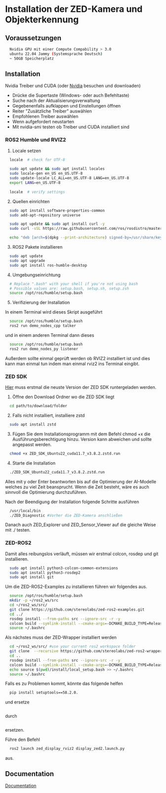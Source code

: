 
# Installation der ZED-Kamera und Objekterkennung

## Voraussetzungen

```bash
  Nvidia GPU mit einer Compute Compability > 3.0
  ubuntu 22.04 Jammy (Systemsprache Deutsch)
  ~ 50GB Speicherplatz
```
## Installation


Nvidia Treiber und CUDA (oder [Nvidia](https://www.nvidia.de/Download/index.aspx?lang=de/) besuchen und downloaden)


  - Drücke die Supertaste (Windows- oder auch Befehltaste)
  - Suche nach der Aktualisierungsverwaltung
  - Gegebenenfalls aufklappen und Einstellungen öffnen
  - Reiter "Zusätzliche Treiber" auswählen
  - Empfohlenen Treiber auswählen 
  - Wenn aufgefordert neustarten
  - Mit nvidia-smi testen ob Treiber und CUDA installiert sind

### ROS2 Humble und RVIZ2

1. Locale setzen

```bash
  locale  # check for UTF-8
  
  sudo apt update && sudo apt install locales
  sudo locale-gen en_US en_US.UTF-8
  sudo update-locale LC_ALL=en_US.UTF-8 LANG=en_US.UTF-8
  export LANG=en_US.UTF-8
  
  locale  # verify settings
```

2. Quellen einrichten

```bash
  sudo apt install software-properties-common
  sudo add-apt-repository universe

  sudo apt update && sudo apt install curl -y
  sudo curl -sSL https://raw.githubusercontent.com/ros/rosdistro/master/ros.key -o /usr/share/keyrings/ros-archive-keyring.gpg

  echo "deb [arch=$(dpkg --print-architecture) signed-by=/usr/share/keyrings/ros-archive-keyring.gpg] http://packages.ros.org/ros2/ubuntu $(. /etc/os-release && echo $UBUNTU_CODENAME) main" | sudo tee /etc/apt/sources.list.d/ros2.list > /dev/null
```

3. ROS2 Pakete installieren

```bash
  sudo apt update
  sudo apt upgrade
  sudo apt install ros-humble-desktop
```

4. Umgebungseinrichtung

```bash
  # Replace ".bash" with your shell if you're not using bash
  # Possible values are: setup.bash, setup.sh, setup.zsh
  source /opt/ros/humble/setup.bash
```

5. Verifizierung der Installation

In einem Terminal wird dieses Skript ausgeführt
```bash
  source /opt/ros/humble/setup.bash
  ros2 run demo_nodes_cpp talker
```

und in einem anderen Terminal dann dieses
```bash
  source /opt/ros/humble/setup.bash
  ros2 run demo_nodes_py listener
```
Außerdem sollte einmal geprüft werden ob RVIZ2 installiert ist und dies kann man einmal tun indem man einmal rviz2 ins Terminal eingibt.


### ZED SDK

[Hier](https://www.stereolabs.com/developers/release/) muss erstmal die neuste Version der ZED SDK runtergeladen werden.

1. Öffne den Download Ordner wo die ZED SDK liegt
```bash
  cd path/to/download/folder
```

2. Falls nicht installiert, installiere zstd

```bash
  sudo apt install zstd
```

3. Fügen Sie dem Installationsprogramm mit dem Befehl chmod +x die Ausführungsberechtigung hinzu. Version kann abweichen und sollte angepasst werden.

```bash
  chmod +x ZED_SDK_Ubuntu22_cuda11.7_v3.8.2.zstd.run
```

4. Starte die Installation

```bash
  ./ZED_SDK_Ubuntu22_cuda11.7_v3.8.2.zstd.run
```

Alles mit y oder Enter beantworten bis auf die Optimierung der AI-Modelle welches zu viel Zeit beansprucht. Wenn die Zeit besteht, wäre es auch sinnvoll die Optimierung durchzuführen.

Nach der Beendigung der Installation folgende Schritte ausführen
```bash
  /usr/local/bin
  ./ZED_Diagnostic #Vorher die ZED-Kamera anschließen
```

Danach auch ZED_Explorer und ZED_Sensor_Viewer auf die gleiche Weise mit ./ testen.

### ZED-ROS2

Damit alles reibungslos verläuft, müssen wir erstmal colcon, rosdep und git installieren.

```bash
  sudo apt install python3-colcon-common-extensions
  sudo apt install python3-rosdep2
  sudo apt install git
```

Um die ZED-ROS2-Examples zu installieren führen wir folgendes aus.

```bash
  source /opt/ros/humble/setup.bash
  mkdir -p ~/ros2_ws/src
  cd ~/ros2_ws/src/
  git clone https://github.com/stereolabs/zed-ros2-examples.git
  cd ../
  rosdep install --from-paths src --ignore-src -r -y
  colcon build --symlink-install --cmake-args=-DCMAKE_BUILD_TYPE=Release
  source ~/.bashrc
```

Als nächstes muss der ZED-Wrapper installiert werden

```bash
  cd ~/ros2_ws/src/ #use your current ros2 workspace folder
  git clone  --recursive https://github.com/stereolabs/zed-ros2-wrapper.git
  cd ..
  rosdep install --from-paths src --ignore-src -r -y
  colcon build --symlink-install --cmake-args=-DCMAKE_BUILD_TYPE=Release --parallel-workers $(nproc)
  echo source $(pwd)/install/local_setup.bash >> ~/.bashrc
  source ~/.bashrc
```

Falls es zu Problemen kommt, könnte das folgende helfen

```bash
  pip install setuptools==58.2.0.
```

und ersetze 
```bashcolcon build --symlink-install --cmake-args=-DCMAKE_BUILD_TYPE=Release --parallel-workers $(nproc)
```
durch 
```bashcolcon build --symlink-install --cmake-args=-DCMAKE_BUILD_TYPE=Release --parallel-workers 2
```
ersetzen.

Führe den Befehl 
```bash
  ros2 launch zed_display_rviz2 display_zed2.launch.py
```

aus.
## Documentation

[Documentation](https://linktodocumentation)


